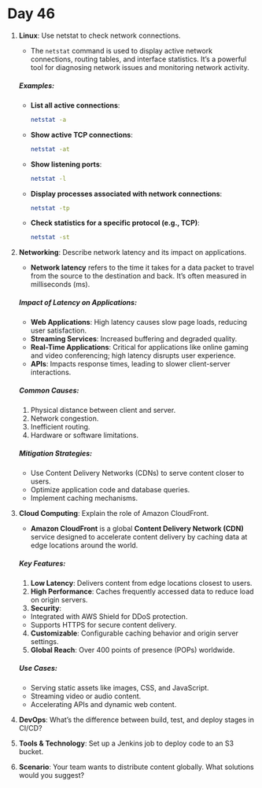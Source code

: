 # Day 46

1. **Linux**: Use netstat to check network connections.
   * The `netstat` command is used to display active network connections, routing tables, and interface statistics. It’s a powerful tool for diagnosing network issues and monitoring network activity.

   ##### **Examples**:
   - **List all active connections**:
       ```bash
       netstat -a
       ```
   - **Show active TCP connections**:
       ```bash
       netstat -at
       ```
   - **Show listening ports**:
       ```bash
       netstat -l
       ```
   - **Display processes associated with network connections**:
       ```bash
       netstat -tp
       ```
   - **Check statistics for a specific protocol (e.g., TCP)**:
       ```bash
       netstat -st
       ```


2. **Networking**: Describe network latency and its impact on applications.
   * **Network latency** refers to the time it takes for a data packet to travel from the source to the destination and back. It’s often measured in milliseconds (ms). 

   ##### **Impact of Latency on Applications**:
    - **Web Applications**: High latency causes slow page loads, reducing user satisfaction.
    - **Streaming Services**: Increased buffering and degraded quality.
    - **Real-Time Applications**: Critical for applications like online gaming and video conferencing; high latency disrupts user experience.
    - **APIs**: Impacts response times, leading to slower client-server interactions.

   ##### **Common Causes**:
    1. Physical distance between client and server.
    2. Network congestion.
    3. Inefficient routing.
    4. Hardware or software limitations.

   ##### **Mitigation Strategies**:
    - Use Content Delivery Networks (CDNs) to serve content closer to users.
    - Optimize application code and database queries.
    - Implement caching mechanisms.


3. **Cloud Computing**: Explain the role of Amazon CloudFront.
   * **Amazon CloudFront** is a global **Content Delivery Network (CDN)** service designed to accelerate content delivery by caching data at edge locations around the world.

   ##### **Key Features**:
   1. **Low Latency**: Delivers content from edge locations closest to users.
   2. **High Performance**: Caches frequently accessed data to reduce load on origin servers.
   3. **Security**:
    - Integrated with AWS Shield for DDoS protection.
    - Supports HTTPS for secure content delivery.
   4. **Customizable**: Configurable caching behavior and origin server settings.
   5. **Global Reach**: Over 400 points of presence (POPs) worldwide.

   ##### **Use Cases**:
    - Serving static assets like images, CSS, and JavaScript.
    - Streaming video or audio content.
    - Accelerating APIs and dynamic web content.


4. **DevOps**: What’s the difference between build, test, and deploy stages in CI/CD?

5. **Tools & Technology**: Set up a Jenkins job to deploy code to an S3 bucket.

6. **Scenario**: Your team wants to distribute content globally. What solutions would you suggest?



